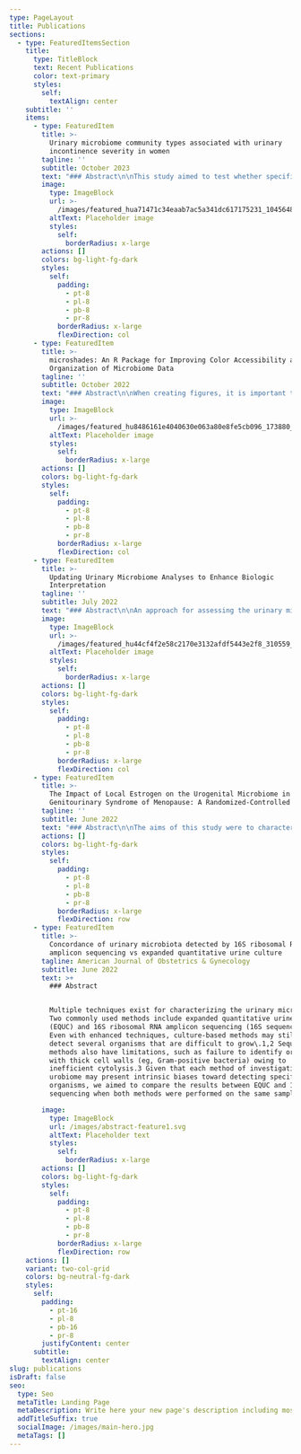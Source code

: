 ```yaml
---
type: PageLayout
title: Publications
sections:
  - type: FeaturedItemsSection
    title:
      type: TitleBlock
      text: Recent Publications
      color: text-primary
      styles:
        self:
          textAlign: center
    subtitle: ''
    items:
      - type: FeaturedItem
        title: >-
          Urinary microbiome community types associated with urinary
          incontinence severity in women
        tagline: ''
        subtitle: October 2023
        text: "### Abstract\n\nThis study aimed to test whether specific urinary or vaginal microbiome community types are associated with urinary incontinence severity in a population of women with mixed urinary incontinence\n\nDOI:\_[10.1016/j.ajog.2023.10.036](https://doi.org/10.1016/j.ajog.2023.10.036)\n"
        image:
          type: ImageBlock
          url: >-
            /images/featured_hua71471c34eaab7ac5a341dc617175231_1045648_680x500_fill_q90_lanczos_smart1_3.png
          altText: Placeholder image
          styles:
            self:
              borderRadius: x-large
        actions: []
        colors: bg-light-fg-dark
        styles:
          self:
            padding:
              - pt-8
              - pl-8
              - pb-8
              - pr-8
            borderRadius: x-large
            flexDirection: col
      - type: FeaturedItem
        title: >-
          microshades: An R Package for Improving Color Accessibility and
          Organization of Microbiome Data
        tagline: ''
        subtitle: October 2022
        text: "### Abstract\n\nWhen creating figures, it is important to consider that individuals with color vision deficiency (CVD) may not perceive all colors. While there are several CVD-friendly color palettes, they are often insufficient for working with microbiome data. Here, we introduce microshades, an R package for creating CVD-accessible microbiome figures.\n\nDOI:\_[10.1128/mra.00795-22](https://doi.org/10.1128/mra.00795-22)\n\n"
        image:
          type: ImageBlock
          url: >-
            /images/featured_hu8486161e4040630e063a80e8fe5cb096_173880_680x500_fill_q90_lanczos_smart1_3.png
          altText: Placeholder image
          styles:
            self:
              borderRadius: x-large
        actions: []
        colors: bg-light-fg-dark
        styles:
          self:
            padding:
              - pt-8
              - pl-8
              - pb-8
              - pr-8
            borderRadius: x-large
            flexDirection: col
      - type: FeaturedItem
        title: >-
          Updating Urinary Microbiome Analyses to Enhance Biologic
          Interpretation
        tagline: ''
        subtitle: July 2022
        text: "### Abstract\n\nAn approach for assessing the urinary microbiome is 16S rRNA gene sequencing, where analysis methods are rapidly evolving. This re-analysis of an existing dataset aimed to determine whether updated bioinformatic and statistical techniques affect clinical inferences.\n\nDOI:\_[10.3389/fcimb.2022.789439](https://doi.org/10.3389/fcimb.2022.789439)\n\n"
        image:
          type: ImageBlock
          url: >-
            /images/featured_hu44cf4f2e58c2170e3132afdf5443e2f8_310559_680x500_fill_q90_lanczos_smart1_3.png
          altText: Placeholder image
          styles:
            self:
              borderRadius: x-large
        actions: []
        colors: bg-light-fg-dark
        styles:
          self:
            padding:
              - pt-8
              - pl-8
              - pb-8
              - pr-8
            borderRadius: x-large
            flexDirection: col
      - type: FeaturedItem
        title: >-
          The Impact of Local Estrogen on the Urogenital Microbiome in
          Genitourinary Syndrome of Menopause: A Randomized-Controlled Trial
        tagline: ''
        subtitle: June 2022
        text: "### Abstract\n\nThe aims of this study were to characterize the effect of vaginal estrogen on the vaginal and urinary bladder microbiome in postmenopausal women and describe any clinical associations with the symptoms of genitourinary syndrome of menopause.\n\nDOI:\_[10.1097/SPV.0000000000001170](https://doi.org/10.1097/spv.0000000000001170)\n\n"
        actions: []
        colors: bg-light-fg-dark
        styles:
          self:
            padding:
              - pt-8
              - pl-8
              - pb-8
              - pr-8
            borderRadius: x-large
            flexDirection: row
      - type: FeaturedItem
        title: >-
          Concordance of urinary microbiota detected by 16S ribosomal RNA
          amplicon sequencing vs expanded quantitative urine culture
        tagline: American Journal of Obstetrics & Gynecology
        subtitle: June 2022
        text: >+
          ### Abstract


          Multiple techniques exist for characterizing the urinary microbiome.
          Two commonly used methods include expanded quantitative urine culture
          (EQUC) and 16S ribosomal RNA amplicon sequencing (16S sequencing).
          Even with enhanced techniques, culture-based methods may still fail to
          detect several organisms that are difficult to grow\.1,2 Sequencing
          methods also have limitations, such as failure to identify organisms
          with thick cell walls (eg, Gram-positive bacteria) owing to
          inefficient cytolysis.3 Given that each method of investigating the
          urobiome may present intrinsic biases toward detecting specific
          organisms, we aimed to compare the results between EQUC and 16S
          sequencing when both methods were performed on the same samples.

        image:
          type: ImageBlock
          url: /images/abstract-feature1.svg
          altText: Placeholder text
          styles:
            self:
              borderRadius: x-large
        actions: []
        colors: bg-light-fg-dark
        styles:
          self:
            padding:
              - pt-8
              - pl-8
              - pb-8
              - pr-8
            borderRadius: x-large
            flexDirection: row
    actions: []
    variant: two-col-grid
    colors: bg-neutral-fg-dark
    styles:
      self:
        padding:
          - pt-16
          - pl-8
          - pb-16
          - pr-8
        justifyContent: center
      subtitle:
        textAlign: center
slug: publications
isDraft: false
seo:
  type: Seo
  metaTitle: Landing Page
  metaDescription: Write here your new page's description including most relevant keywords.
  addTitleSuffix: true
  socialImage: /images/main-hero.jpg
  metaTags: []
---
```

